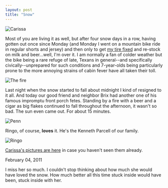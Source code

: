 ```yaml
---
layout: post
title: "Snow"
---
```


<img src="http://farm6.static.flickr.com/5259/5417115901_accbb186d9.jpg" title="Carissa" alt="Carissa">

Most of you are living it as well, but after four snow days in a row, having gotten out once since Monday (and Monday I went on a mountain bike ride in regular shorts and jersey) and then only to get [my tire fixed](http://twitpic.com/3w60vp) and re-stock on milk and beer...well, I'm over it. I am normally a fan of colder weather but the bike being a rare refuge of late, Texans in general--and specifically civically--unprepared for such conditions and 7-year-olds being particularly prone to the more annoying strains of cabin fever have all taken their toll.

![The fire](http://farm6.static.flickr.com/5060/5417115985_4ae612d9bd.jpg "The fire")

Last night when the snow started to fall about midnight I kind of resigned to it all. And today our good friend and neighbor Brix had another one of his famous impromptu front porch fetes. Standing by a fire with a beer and a cigar as big flakes continued to fall throughout the afternoon, it wasn't so bad. The sun even came out. For about 15 minutes.

![Penn](http://farm6.static.flickr.com/5220/5417116055_905384a83b.jpg "Penn")

Ringo, of course, **loves** it. He's the Kenneth Parcell of our family. 

![Ringo](http://farm6.static.flickr.com/5012/5417312822_ac8679dc22.jpg "ringo")

[Carissa's pictures are here](http://www.flickr.com/photos/carissabyers/sets/72157625852615671/) in case you haven't seen them already.

<p class="date">February 04, 2011</p>

<p class="postscript">I miss her so much. I couldn't stop thinking about how much she would have loved the snow. How much better all this time stuck inside would have been, stuck inside with her.</p>